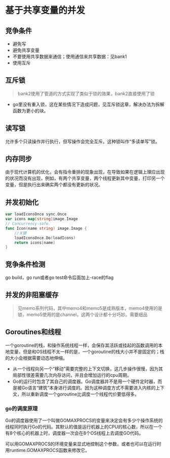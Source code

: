 # 基于共享变量的并发

## 竞争条件

* 避免写
* 避免共享变量
* 不要使用共享数据来通信；使用通信来共享数据：见bank1
* 使用互斥

## 互斥锁

> bank2使用了管道的方式实现了类似于锁的效果，bank2直接使用了锁

* go里没有重入锁，这在某些情况下造成问题，见互斥锁这章，解决办法为拆解函数为更小的块。

## 读写锁
允许多个只读操作并行执行，但写操作会完全互斥。这种锁叫作“多读单写”锁。

## 内存同步
由于现代计算机的优化，会有指令重排的现象出现，在导致如果在逻辑上理应出现的状况而没有出现，例如，有两个共享变量，两个线程更新其中变量，打印另一个变量，但是执行出来确实两个都没有更新的状况。

## 并发初始化
```go
var loadIconsOnce sync.Once
var icons map[string]image.Image
// Concurrency-safe.
func Icon(name string) image.Image {
	//关键
    loadIconsOnce.Do(loadIcons)
    return icons[name]
}
```
## 竞争条件检测
go build，go run或者go test命令后面加上-race的flag

## 并发的非阻塞缓存

> 见memo系列代码，其中memo4和memo5是成熟版本，memo4使用的是锁，memo5使用的是channel，这两个设计都十分巧妙。需要细品

## Goroutines和线程
一个goroutine的栈，和操作系统线程一样，会保存其活跃或挂起的函数调用的本地变量，但是和OS线程不太一样的是，一个goroutine的栈大小并不是固定的；栈的大小会根据需要动态地伸缩。

* 从一个线程向另一个“移动”需要完整的上下文切换，这几步操作很慢，因为其局部性很差需要几次内存访问，并且会增加运行的cpu周期。
* Go的运行时包含了其自己的调度器。Go调度器并不是用一个硬件定时器，而是被Go语言“建筑”本身进行调度的。因为这种调度方式不需要进入内核的上下文，所以重新调度一个goroutine比调度一个线程代价要低得多。

### go的调度原理
Go的调度器使用了一个叫做GOMAXPROCS的变量来决定会有多少个操作系统的线程同时执行Go的代码。其默认的值是运行机器上的CPU的核心数，所以在一个有8个核心的机器上时，调度器一次会在8个OS线程上去调度GO代码。

可以用GOMAXPROCS的环境变量来显式地控制这个参数，或者也可以在运行时用runtime.GOMAXPROCS函数来修改它。

